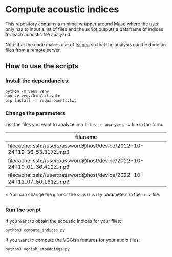 # Compute acoustic indices

This repository contains a minimal wrapper around [Maad](https://scikit-maad.github.io/index.html) where the user only has to input a list of files and the script outputs a dataframe of indices for each acoustic file analyzed.

Note that the code makes use of [fsspec](https://filesystem-spec.readthedocs.io/en/latest/) so that the analysis can be done on files from a remote server.

## How to use the scripts

### Install the dependancies:

```
python -m venv venv
source venv/bin/activate
pip install -r requirements.txt
```

### Change the parameters

List the files you want to analyze in a `files_to_analyze.csv` file in the form:

| filename |
|-----------|
| filecache::ssh://user:password@host/device/2022-10-24T19_36_53.317Z.mp3 |
| filecache::ssh://user:password@host/device/2022-10-24T19_01_36.412Z.mp3 |
| filecache::ssh://user:password@host/device/2022-10-24T11_07_50.161Z.mp3 |

:star: You can change the `gain` or the `sensitivity` parameters in the `.env` file.

### Run the script

If you want to obtain the acoustic indices for your files:

```
python3 compute_indices.py
```

If you want to compute the VGGish features for your audio files:

```
python3 vggish_embeddings.py
```

